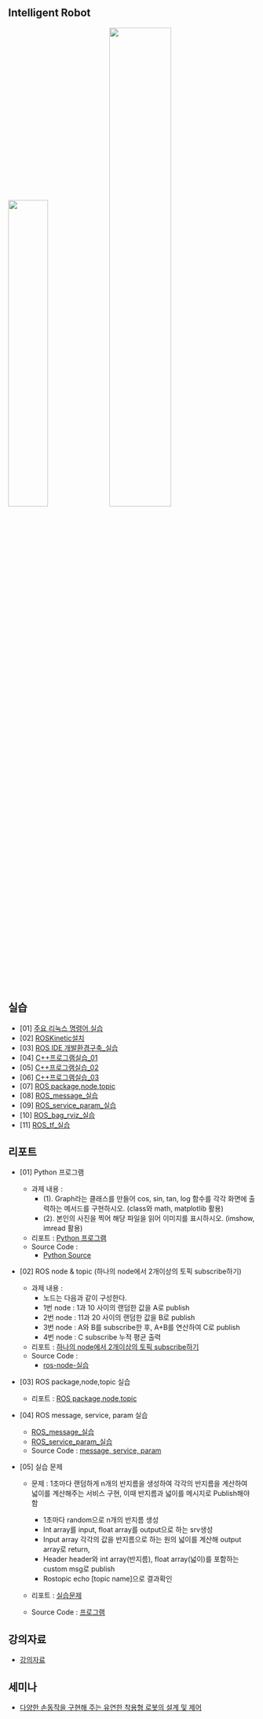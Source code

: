 ## Intelligent Robot
</img><img src="https://github.com/dmlim-cbu/industrial-AI-master/blob/master/projects/%EC%A7%80%EB%8A%A5%EB%A1%9C%EB%B4%87-%EC%8B%A4%EC%A0%9C/Generic-RobotSystem.JPG" width="40%"></img>    <img src="https://github.com/dmlim-cbu/industrial-AI-master/blob/master/projects/%EC%A7%80%EB%8A%A5%EB%A1%9C%EB%B4%87-%EC%8B%A4%EC%A0%9C/3d-lidar-modt-t.JPG" width="50%">

## 실습
- [01] [주요 리눅스 명령어 실습](https://github.com/dmlim-cbu/industrial-AI-master/blob/master/projects/%EC%A7%80%EB%8A%A5%EB%A1%9C%EB%B4%87-%EC%8B%A4%EC%A0%9C/%EC%8B%A4%EC%8A%B5/(%EC%9E%84%EB%8F%99%EB%AF%BC)%20%EC%A3%BC%EC%9A%94%EB%A6%AC%EB%88%85%EC%8A%A4%EB%AA%85%EB%A0%B9%EC%96%B4%EC%8B%A4%EC%8A%B5.hwp)
- [02] [ROSKinetic설치](https://github.com/dmlim-cbu/industrial-AI-master/blob/master/projects/%EC%A7%80%EB%8A%A5%EB%A1%9C%EB%B4%87-%EC%8B%A4%EC%A0%9C/%EC%8B%A4%EC%8A%B5/(%EC%9E%84%EB%8F%99%EB%AF%BC)%20ROSKinetic%EC%84%A4%EC%B9%98.hwp)
- [03] [ROS IDE 개발환경구축_실습](https://github.com/dmlim-cbu/industrial-AI-master/blob/master/projects/%EC%A7%80%EB%8A%A5%EB%A1%9C%EB%B4%87-%EC%8B%A4%EC%A0%9C/%EC%8B%A4%EC%8A%B5/(%EC%9E%84%EB%8F%99%EB%AF%BC)%20ROS%20IDE%20%EA%B0%9C%EB%B0%9C%ED%99%98%EA%B2%BD%EA%B5%AC%EC%B6%95_%EC%8B%A4%EC%8A%B5.hwp)
- [04] [C++프로그램실습_01](https://github.com/dmlim-cbu/industrial-AI-master/blob/master/projects/%EC%A7%80%EB%8A%A5%EB%A1%9C%EB%B4%87-%EC%8B%A4%EC%A0%9C/%EC%8B%A4%EC%8A%B5/(%EC%9E%84%EB%8F%99%EB%AF%BC)%20C%2B%2B%ED%94%84%EB%A1%9C%EA%B7%B8%EB%9E%A8%EC%8B%A4%EC%8A%B5_01.hwp)
- [05] [C++프로그램실습_02](https://github.com/dmlim-cbu/industrial-AI-master/blob/master/projects/%EC%A7%80%EB%8A%A5%EB%A1%9C%EB%B4%87-%EC%8B%A4%EC%A0%9C/%EC%8B%A4%EC%8A%B5/(%EC%9E%84%EB%8F%99%EB%AF%BC)%20C%2B%2B%ED%94%84%EB%A1%9C%EA%B7%B8%EB%9E%A8%EC%8B%A4%EC%8A%B5_1103.hwp)
- [06] [C++프로그램실습_03](https://github.com/dmlim-cbu/industrial-AI-master/blob/master/projects/%EC%A7%80%EB%8A%A5%EB%A1%9C%EB%B4%87-%EC%8B%A4%EC%A0%9C/%EC%8B%A4%EC%8A%B5/(%EC%9E%84%EB%8F%99%EB%AF%BC)%20C%2B%2B%ED%94%84%EB%A1%9C%EA%B7%B8%EB%9E%A8%EC%8B%A4%EC%8A%B5_1109.hwp)
- [07] [ROS package,node,topic](https://github.com/dmlim-cbu/industrial-AI-master/blob/master/projects/%EC%A7%80%EB%8A%A5%EB%A1%9C%EB%B4%87-%EC%8B%A4%EC%A0%9C/%EC%8B%A4%EC%8A%B5/(%EC%9E%84%EB%8F%99%EB%AF%BC)ROS%20package%2Cnode%2Ctopic_1118.hwp)
- [08] [ROS_message_실습](https://github.com/dmlim-cbu/industrial-AI-master/blob/master/projects/%EC%A7%80%EB%8A%A5%EB%A1%9C%EB%B4%87-%EC%8B%A4%EC%A0%9C/%EC%8B%A4%EC%8A%B5/(%EC%9E%84%EB%8F%99%EB%AF%BC)ROS_message_%EC%8B%A4%EC%8A%B5_20201124.hwp)
- [09] [ROS_service_param_실습](https://github.com/dmlim-cbu/industrial-AI-master/blob/master/projects/%EC%A7%80%EB%8A%A5%EB%A1%9C%EB%B4%87-%EC%8B%A4%EC%A0%9C/%EC%8B%A4%EC%8A%B5/(%EC%9E%84%EB%8F%99%EB%AF%BC)ROS_service_param_%EC%8B%A4%EC%8A%B5_20201202.hwp)
- [10] [ROS_bag_rviz_실습](https://github.com/dmlim-cbu/industrial-AI-master/blob/master/projects/%EC%A7%80%EB%8A%A5%EB%A1%9C%EB%B4%87-%EC%8B%A4%EC%A0%9C/%EC%8B%A4%EC%8A%B5/(%EC%9E%84%EB%8F%99%EB%AF%BC)ROS_bag_rviz_%EC%8B%A4%EC%8A%B5_20201209.hwp)
- [11] [ROS_tf_실습](https://github.com/dmlim-cbu/industrial-AI-master/blob/master/projects/%EC%A7%80%EB%8A%A5%EB%A1%9C%EB%B4%87-%EC%8B%A4%EC%A0%9C/%EC%8B%A4%EC%8A%B5/(%EC%9E%84%EB%8F%99%EB%AF%BC)ROS_tf_%EC%8B%A4%EC%8A%B5_20201216.hwp)

## 리포트
- [01] Python 프로그램
  - 과제 내용 : 
    - (1). Graph라는 클래스를 만들어 cos, sin, tan, log 함수를 각각 화면에 출력하는 메서드를 구현하시오. 
         (class와 math, matplotlib 활용)
    - (2). 본인의 사진을 찍어 해당 파일을 읽어 이미지를 표시하시오. (imshow, imread 활용)
  - 리포트 : [Python 프로그램](https://github.com/dmlim-cbu/industrial-AI-master/blob/master/projects/%EC%A7%80%EB%8A%A5%EB%A1%9C%EB%B4%87-%EC%8B%A4%EC%A0%9C/%EB%A6%AC%ED%8F%AC%ED%8A%B8/(%EC%9E%84%EB%8F%99%EB%AF%BC)%20python%ED%94%84%EB%A1%9C%EA%B7%B8%EB%9E%A8%EC%8B%A4%EC%8A%B5.hwp)
  - Source Code : 
    - [Python Source](https://github.com/dmlim-cbu/industrial-AI-master/tree/master/programming/%EC%A7%80%EB%8A%A5%EB%A1%9C%EB%B4%87%EC%8B%A4%EC%A0%9C/Python%ED%94%84%EB%A1%9C%EA%B7%B8%EB%9E%A8)     

- [02] ROS node & topic (하나의 node에서 2개이상의 토픽 subscribe하기)
  - 과제 내용 : 
    - 노드는 다음과 같이 구성한다.
    - 1번 node : 1과 10 사이의 랜덤한 값을 A로 publish
    - 2번 node : 11과 20 사이의 랜덤한 값을 B로 publish
    - 3번 node : A와 B를 subscribe한 후, A+B를 연산하여 C로 publish
    - 4번 node : C subscribe 누적 평균 출력
  - 리포트 : [하나의 node에서 2개이상의 토픽 subscribe하기](https://github.com/dmlim-cbu/industrial-AI-master/blob/master/projects/%EC%A7%80%EB%8A%A5%EB%A1%9C%EB%B4%87-%EC%8B%A4%EC%A0%9C/%EB%A6%AC%ED%8F%AC%ED%8A%B8/(%EC%9E%84%EB%8F%99%EB%AF%BC)%ED%95%98%EB%82%98%EC%9D%98%20node%EC%97%90%EC%84%9C%202%EA%B0%9C%EC%9D%B4%EC%83%81%EC%9D%98%20%ED%86%A0%ED%94%BD%20subscribe%ED%95%98%EA%B8%B0%20REPORT_20201118.hwp)
  - Source Code :
    - [ros-node-실습](https://github.com/dmlim-cbu/industrial-AI-master/tree/master/programming/%EC%A7%80%EB%8A%A5%EB%A1%9C%EB%B4%87%EC%8B%A4%EC%A0%9C/%ED%95%98%EB%82%98%EC%9D%98%20node%EC%97%90%EC%84%9C%202%EA%B0%9C%EC%9D%B4%EC%83%81%EC%9D%98%20%ED%86%A0%ED%94%BD%20subscribe%ED%95%98%EA%B8%B0)

- [03] ROS package,node,topic 실습
  - 리포트 : [ROS package,node,topic](https://github.com/dmlim-cbu/industrial-AI-master/blob/master/projects/%EC%A7%80%EB%8A%A5%EB%A1%9C%EB%B4%87-%EC%8B%A4%EC%A0%9C/%EC%8B%A4%EC%8A%B5/(%EC%9E%84%EB%8F%99%EB%AF%BC)ROS%20package%2Cnode%2Ctopic_1118.hwp)
  
- [04] ROS message, service, param 실습
  - [ROS_message_실습](https://github.com/dmlim-cbu/industrial-AI-master/blob/master/projects/%EC%A7%80%EB%8A%A5%EB%A1%9C%EB%B4%87-%EC%8B%A4%EC%A0%9C/%EC%8B%A4%EC%8A%B5/(%EC%9E%84%EB%8F%99%EB%AF%BC)ROS_message_%EC%8B%A4%EC%8A%B5_20201124.hwp)
  - [ROS_service_param_실습](https://github.com/dmlim-cbu/industrial-AI-master/blob/master/projects/%EC%A7%80%EB%8A%A5%EB%A1%9C%EB%B4%87-%EC%8B%A4%EC%A0%9C/%EC%8B%A4%EC%8A%B5/(%EC%9E%84%EB%8F%99%EB%AF%BC)ROS_service_param_%EC%8B%A4%EC%8A%B5_20201202.hwp)
  - Source Code : [message, service, param](https://github.com/dmlim-cbu/industrial-AI-master/tree/master/programming/%EC%A7%80%EB%8A%A5%EB%A1%9C%EB%B4%87%EC%8B%A4%EC%A0%9C/message%2C%20service%2C%20param)

- [05] 실습 문제 
  - 문제 : 1초마다 랜덤하게 n개의 반지름을 생성하여 각각의 반지름을 계산하여 넓이를 계산해주는 서비스 구현, 이때 반지름과 넓이를 메시지로 Publish해야 함 
    - 1초마다 random으로 n개의 반지름 생성 
    - Int array를 input, float array를 output으로 하는 srv생성 
    - Input array 각각의 값을 반지름으로 하는 원의 넓이를 계산해 output array로 return, 
    - Header header와 int array(반지름), float array(넓이)를 포함하는 custom msg로 publish 
    - Rostopic echo [topic name]으로 결과확인

  - 리포트 : [실습문제](https://github.com/dmlim-cbu/industrial-AI-master/blob/master/projects/%EC%A7%80%EB%8A%A5%EB%A1%9C%EB%B4%87-%EC%8B%A4%EC%A0%9C/%EB%A6%AC%ED%8F%AC%ED%8A%B8/(%EC%9E%84%EB%8F%99%EB%AF%BC)%EC%8B%A4%EC%8A%B5%EB%AC%B8%EC%A0%9C_20201217.hwp)
  - Source Code : [프로그램](https://github.com/dmlim-cbu/industrial-AI-master/tree/master/programming/CPP/exam_code/exam_code)
  
## 강의자료
- [강의자료](https://github.com/dmlim-cbu/industrial-AI-master/tree/master/projects/%EC%A7%80%EB%8A%A5%EB%A1%9C%EB%B4%87-%EC%8B%A4%EC%A0%9C/%EA%B0%95%EC%9D%98%EC%9E%90%EB%A3%8C)

## 세미나
- [다양한 손동작을 구현해 주는 유연한 착용형 로봇의 설계 및 제어](https://github.com/dmlim-cbu/industrial-AI-master/blob/master/projects/%EC%A7%80%EB%8A%A5%EB%A1%9C%EB%B4%87-%EC%8B%A4%EC%A0%9C/%EC%84%B8%EB%AF%B8%EB%82%98/%EB%8B%A4%EC%96%91%ED%95%9C%20%EC%86%90%EB%8F%99%EC%9E%91%EC%9D%84%20%EA%B5%AC%ED%98%84%ED%95%B4%20%EC%A3%BC%EB%8A%94%20%EC%9C%A0%EC%97%B0%ED%95%9C%20%EC%B0%A9%EC%9A%A9%ED%98%95%20%EB%A1%9C%EB%B4%87%EC%9D%98%20%EC%84%A4%EA%B3%84%20%EB%B0%8F%20%EC%A0%9C%EC%96%B4.pdf)
